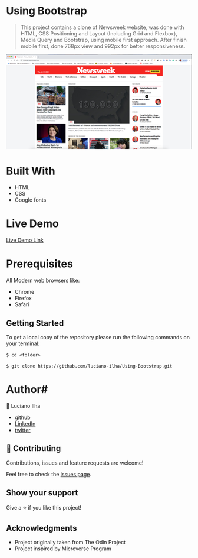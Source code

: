 # Using Bootstrap

> This project contains a clone of Newsweek website, was done with HTML, CSS Positioning and Layout (Including Grid and Flexbox), Media Query and Bootstrap, using mobile first approach. After finish mobile first, done 768px view and 992px for better responsiveness.


![Screenshot](assets/using-bootstrap-screenshot.png)

# Built With #

- HTML
- CSS
- Google fonts
 
# Live Demo #
[Live Demo Link](https://rawcdn.githack.com/luciano-ilha/Using-Bootstrap/04a33da6cab410b404d12f4fc0b915182af811aa/index.html)
 
# Prerequisites #
All Modern web browsers like:
- Chrome 
- Firefox
- Safari


## Getting Started

To get a local copy of the repository please run the following commands on your terminal:

```
$ cd <folder>
```

```
$ git clone https://github.com/luciano-ilha/Using-Bootstrap.git
```



# Author# 

👤 Luciano Ilha

 - [github](https://github.com/luciano-ilha)
 - [LinkedIn](https://www.linkedin.com/in/luciano-ilha-carbonell-188115a0/)
 - [twitter](https://twitter.com/CarbonellIlha) 


## 🤝 Contributing

Contributions, issues and feature requests are welcome!

Feel free to check the [issues page](https://github.com/luciano-ilha/Using-Bootstrap/issues).

## Show your support

Give a ⭐️ if you like this project!

## Acknowledgments

- Project originally taken from The Odin Project
- Project inspired by Microverse Program
